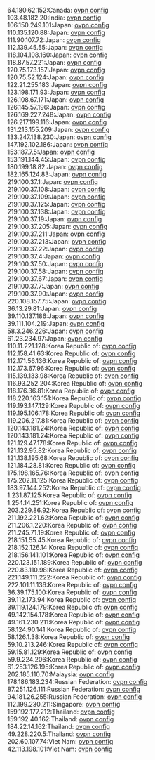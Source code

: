 64.180.62.152:Canada: [ovpn config](vpn/64_180_62_152.ovpn)  
103.48.182.20:India: [ovpn config](vpn/103_48_182_20.ovpn)  
106.150.249.101:Japan: [ovpn config](vpn/106_150_249_101.ovpn)  
110.135.120.88:Japan: [ovpn config](vpn/110_135_120_88.ovpn)  
111.90.107.72:Japan: [ovpn config](vpn/111_90_107_72.ovpn)  
112.139.45.55:Japan: [ovpn config](vpn/112_139_45_55.ovpn)  
118.104.108.160:Japan: [ovpn config](vpn/118_104_108_160.ovpn)  
118.87.57.221:Japan: [ovpn config](vpn/118_87_57_221.ovpn)  
120.75.173.157:Japan: [ovpn config](vpn/120_75_173_157.ovpn)  
120.75.52.124:Japan: [ovpn config](vpn/120_75_52_124.ovpn)  
122.21.255.183:Japan: [ovpn config](vpn/122_21_255_183.ovpn)  
123.198.171.93:Japan: [ovpn config](vpn/123_198_171_93.ovpn)  
126.108.67.171:Japan: [ovpn config](vpn/126_108_67_171.ovpn)  
126.145.57.196:Japan: [ovpn config](vpn/126_145_57_196.ovpn)  
126.169.227.248:Japan: [ovpn config](vpn/126_169_227_248.ovpn)  
126.217.199.116:Japan: [ovpn config](vpn/126_217_199_116.ovpn)  
131.213.155.209:Japan: [ovpn config](vpn/131_213_155_209.ovpn)  
133.247.138.230:Japan: [ovpn config](vpn/133_247_138_230.ovpn)  
147.192.102.186:Japan: [ovpn config](vpn/147_192_102_186.ovpn)  
153.187.7.5:Japan: [ovpn config](vpn/153_187_7_5.ovpn)  
153.191.144.45:Japan: [ovpn config](vpn/153_191_144_45.ovpn)  
180.199.18.82:Japan: [ovpn config](vpn/180_199_18_82.ovpn)  
182.165.124.83:Japan: [ovpn config](vpn/182_165_124_83.ovpn)  
219.100.37.1:Japan: [ovpn config](vpn/219_100_37_1.ovpn)  
219.100.37.108:Japan: [ovpn config](vpn/219_100_37_108.ovpn)  
219.100.37.109:Japan: [ovpn config](vpn/219_100_37_109.ovpn)  
219.100.37.125:Japan: [ovpn config](vpn/219_100_37_125.ovpn)  
219.100.37.138:Japan: [ovpn config](vpn/219_100_37_138.ovpn)  
219.100.37.19:Japan: [ovpn config](vpn/219_100_37_19.ovpn)  
219.100.37.205:Japan: [ovpn config](vpn/219_100_37_205.ovpn)  
219.100.37.211:Japan: [ovpn config](vpn/219_100_37_211.ovpn)  
219.100.37.213:Japan: [ovpn config](vpn/219_100_37_213.ovpn)  
219.100.37.22:Japan: [ovpn config](vpn/219_100_37_22.ovpn)  
219.100.37.4:Japan: [ovpn config](vpn/219_100_37_4.ovpn)  
219.100.37.50:Japan: [ovpn config](vpn/219_100_37_50.ovpn)  
219.100.37.58:Japan: [ovpn config](vpn/219_100_37_58.ovpn)  
219.100.37.67:Japan: [ovpn config](vpn/219_100_37_67.ovpn)  
219.100.37.7:Japan: [ovpn config](vpn/219_100_37_7.ovpn)  
219.100.37.90:Japan: [ovpn config](vpn/219_100_37_90.ovpn)  
220.108.157.75:Japan: [ovpn config](vpn/220_108_157_75.ovpn)  
36.13.29.81:Japan: [ovpn config](vpn/36_13_29_81.ovpn)  
39.110.137.186:Japan: [ovpn config](vpn/39_110_137_186.ovpn)  
39.111.104.219:Japan: [ovpn config](vpn/39_111_104_219.ovpn)  
58.3.246.226:Japan: [ovpn config](vpn/58_3_246_226.ovpn)  
61.23.234.97:Japan: [ovpn config](vpn/61_23_234_97.ovpn)  
110.11.221.128:Korea Republic of: [ovpn config](vpn/110_11_221_128.ovpn)  
112.158.41.63:Korea Republic of: [ovpn config](vpn/112_158_41_63.ovpn)  
112.171.56.136:Korea Republic of: [ovpn config](vpn/112_171_56_136.ovpn)  
112.173.67.96:Korea Republic of: [ovpn config](vpn/112_173_67_96.ovpn)  
115.139.133.98:Korea Republic of: [ovpn config](vpn/115_139_133_98.ovpn)  
116.93.252.204:Korea Republic of: [ovpn config](vpn/116_93_252_204.ovpn)  
118.176.36.81:Korea Republic of: [ovpn config](vpn/118_176_36_81.ovpn)  
118.220.163.151:Korea Republic of: [ovpn config](vpn/118_220_163_151.ovpn)  
119.193.147.129:Korea Republic of: [ovpn config](vpn/119_193_147_129.ovpn)  
119.195.106.178:Korea Republic of: [ovpn config](vpn/119_195_106_178.ovpn)  
119.206.217.81:Korea Republic of: [ovpn config](vpn/119_206_217_81.ovpn)  
120.143.181.24:Korea Republic of: [ovpn config](vpn/120_143_181_24.ovpn)  
120.143.181.24:Korea Republic of: [ovpn config](vpn/120_143_181_24.ovpn)  
121.129.47.178:Korea Republic of: [ovpn config](vpn/121_129_47_178.ovpn)  
121.132.95.82:Korea Republic of: [ovpn config](vpn/121_132_95_82.ovpn)  
121.138.195.68:Korea Republic of: [ovpn config](vpn/121_138_195_68.ovpn)  
121.184.28.81:Korea Republic of: [ovpn config](vpn/121_184_28_81.ovpn)  
175.198.165.76:Korea Republic of: [ovpn config](vpn/175_198_165_76.ovpn)  
175.202.11.125:Korea Republic of: [ovpn config](vpn/175_202_11_125.ovpn)  
183.97.144.252:Korea Republic of: [ovpn config](vpn/183_97_144_252.ovpn)  
1.231.87.125:Korea Republic of: [ovpn config](vpn/1_231_87_125.ovpn)  
1.254.14.251:Korea Republic of: [ovpn config](vpn/1_254_14_251.ovpn)  
203.229.86.92:Korea Republic of: [ovpn config](vpn/203_229_86_92.ovpn)  
211.192.221.62:Korea Republic of: [ovpn config](vpn/211_192_221_62.ovpn)  
211.206.1.220:Korea Republic of: [ovpn config](vpn/211_206_1_220.ovpn)  
211.245.71.19:Korea Republic of: [ovpn config](vpn/211_245_71_19.ovpn)  
218.151.55.45:Korea Republic of: [ovpn config](vpn/218_151_55_45.ovpn)  
218.152.126.14:Korea Republic of: [ovpn config](vpn/218_152_126_14.ovpn)  
218.156.141.101:Korea Republic of: [ovpn config](vpn/218_156_141_101.ovpn)  
220.123.151.189:Korea Republic of: [ovpn config](vpn/220_123_151_189.ovpn)  
220.83.110.98:Korea Republic of: [ovpn config](vpn/220_83_110_98.ovpn)  
221.149.111.222:Korea Republic of: [ovpn config](vpn/221_149_111_222.ovpn)  
222.101.11.136:Korea Republic of: [ovpn config](vpn/222_101_11_136.ovpn)  
36.39.175.100:Korea Republic of: [ovpn config](vpn/36_39_175_100.ovpn)  
39.112.173.94:Korea Republic of: [ovpn config](vpn/39_112_173_94.ovpn)  
39.119.124.179:Korea Republic of: [ovpn config](vpn/39_119_124_179.ovpn)  
49.142.154.178:Korea Republic of: [ovpn config](vpn/49_142_154_178.ovpn)  
49.161.230.211:Korea Republic of: [ovpn config](vpn/49_161_230_211.ovpn)  
58.124.90.141:Korea Republic of: [ovpn config](vpn/58_124_90_141.ovpn)  
58.126.1.38:Korea Republic of: [ovpn config](vpn/58_126_1_38.ovpn)  
59.10.213.246:Korea Republic of: [ovpn config](vpn/59_10_213_246.ovpn)  
59.15.81.129:Korea Republic of: [ovpn config](vpn/59_15_81_129.ovpn)  
59.9.224.206:Korea Republic of: [ovpn config](vpn/59_9_224_206.ovpn)  
61.253.126.195:Korea Republic of: [ovpn config](vpn/61_253_126_195.ovpn)  
202.185.110.70:Malaysia: [ovpn config](vpn/202_185_110_70.ovpn)  
178.186.183.234:Russian Federation: [ovpn config](vpn/178_186_183_234.ovpn)  
87.251.126.111:Russian Federation: [ovpn config](vpn/87_251_126_111.ovpn)  
94.181.26.255:Russian Federation: [ovpn config](vpn/94_181_26_255.ovpn)  
112.199.230.211:Singapore: [ovpn config](vpn/112_199_230_211.ovpn)  
159.192.177.212:Thailand: [ovpn config](vpn/159_192_177_212.ovpn)  
159.192.40.162:Thailand: [ovpn config](vpn/159_192_40_162.ovpn)  
184.22.14.162:Thailand: [ovpn config](vpn/184_22_14_162.ovpn)  
49.228.220.5:Thailand: [ovpn config](vpn/49_228_220_5.ovpn)  
202.60.107.74:Viet Nam: [ovpn config](vpn/202_60_107_74.ovpn)  
42.113.198.101:Viet Nam: [ovpn config](vpn/42_113_198_101.ovpn)  
